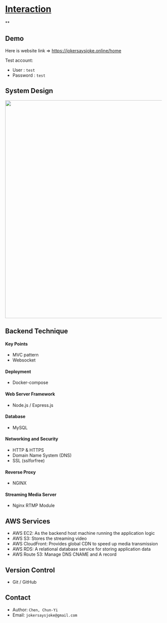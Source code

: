 # [Interaction](https://jokersaysjoke.online/home)
**
## Demo
Here is website link => <https://jokersaysjoke.online/home>

Test account:
- User : `test`
- Password : `test`

## System Design

<img src='https://user-images.githubusercontent.com/110945189/235046826-ae92ab4d-bce2-4f33-9452-a64a04538139.png' width='700px'>

## Backend Technique
#### Key Points
- MVC pattern
- Websocket

#### Deployment
- Docker-compose

#### Web Server Framework
- Node.js / Express.js

#### Database
- MySQL

#### Networking and Security
- HTTP & HTTPS
- Domain Name System (DNS)
- SSL (sslforfree)

#### Reverse Proxy
- NGINX

#### Streaming Media Server
- Nginx RTMP Module

## AWS Services
- AWS EC2: As the backend host machine running the application logic
- AWS S3: Stores the streaming video
- AWS CloudFront: Provides global CDN to speed up media transmission
- AWS RDS: A relational database service for storing application data
- AWS Route 53: Manage DNS CNAME and A record

## Version Control
- Git / GitHub

## Contact
- Author: `Chen, Chun-Yi`
- Email: `jokersaysjoke@gmail.com`
